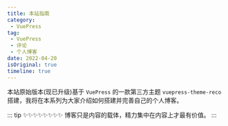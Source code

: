 ```yaml
---
title: 本站指南
category:
 - VuePress
tag: 
 - VuePress
 - 评论
 - 个人博客
date: 2022-04-20
isOriginal: true
timeline: true
---
```


本站原始版本(现已升级)基于 `VuePress` 的一款第三方主题 `vuepress-theme-reco` 搭建，我将在本系列为大家介绍如何搭建并完善自己的个人博客。

<!--more-->

::: tip ✨✨✨✨✨✨✨✨
博客只是内容的载体，精力集中在内容上才最有价值。
:::